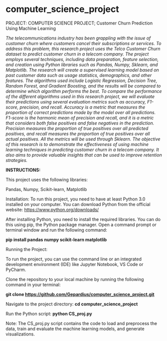 # computer_science_project
PROJECT: COMPUTER SCIENCE PROJECT; Customer Churn Prediction Using Machine Learning

_The telecommunications industry has been grappling with the issue of customer churn where customers cancel their subscriptions or services. To address this problem, this research project uses the Telco Customer Churn dataset to predict customer churn in a telecom company. The project employs several techniques, including data preparation, feature selection, and creation using Python libraries such as Pandas, Numpy, Sklearn, and Matplotlib.
The research will create a supervised learning model based on past customer data such as usage statistics, demographics, and other features. The algorithms used include Logistic Regression, Decision Tree, Random Forest, and Gradient Boosting, and the results will be compared to determine which algorithm performs the best. To compare the performance of the different algorithms used in this research project, we will evaluate their predictions using several evaluation metrics such as accuracy, F1-score, precision, and recall. Accuracy is a metric that measures the proportion of correct predictions made by the model over all predictions. F1-score is the harmonic mean of precision and recall, and it is a metric that considers both false positives and false negatives in the prediction. Precision measures the proportion of true positives over all predicted positives, and recall measures the proportion of true positives over all actual positives. All the metrics will be used through Sklearn.
The objective of this research is to demonstrate the effectiveness of using machine learning techniques in predicting customer churn in a telecom company. It also aims to provide valuable insights that can be used to improve retention strategies._

**INSTRUCTIONS:**


This project uses the following libraries:

Pandas, Numpy, Scikit-learn, Matplotlib

Installation: To run this project, you need to have at least Python 3.0 installed on your computer. You can download Python from the official website: https://www.python.org/downloads/

After installing Python, you need to install the required libraries. You can do this using pip, the Python package manager. Open a command prompt or terminal window and run the following command:

**pip install pandas numpy scikit-learn matplotlib**

Running the Project:

To run the project, you can use the command line or an integrated development environment (IDE) like Jupyter Notebook, VS Code or PyCharm.

Clone the repository to your local machine by running the following command in your terminal:

**git clone https://github.com/Gepardius/computer_science_project.git**

Navigate to the project directory:
**cd computer_science_project**


Run the Python script:
**python CS_proj.py**

Note: The CS_proj.py script contains the code to load and preprocess the data, train and evaluate the machine learning models, and generate visualizations. 
